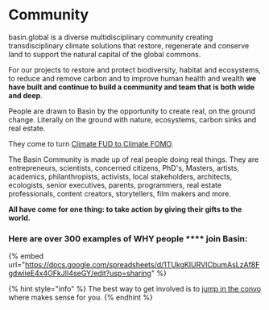 # Community

basin.global is a diverse multidisciplinary community creating transdisciplinary climate solutions that restore, regenerate and conserve land to support the natural capital of the global commons.&#x20;

For our projects to restore and protect biodiversity, habitat and ecosystems, to reduce and remove carbon and to improve human health and wealth **we have built and continue to build a community and team that is both wide and deep**.

People are drawn to Basin by the opportunity to create real, on the ground change.  Literally on the ground with nature, ecosystems, carbon sinks and real estate.

They come to turn [Climate FUD to Climate FOMO](../../why/manifesto/climate-fud-to-climate-fomo.md). &#x20;

The Basin Community is made up of real people doing real things.  They are entrepreneurs, scientists, concerned citizens, PhD's, Masters, artists, academics, philanthropists, activists, local stakeholders, architects, ecologists, senior executives, parents, programmers, real estate professionals, content creators, storytellers, film makers and more.&#x20;

**All have come for one thing: to take action by giving their gifts to the world.**

### Here are over 300 examples of WHY people **** join Basin:

{% embed url="https://docs.google.com/spreadsheets/d/1TUkgKIURVICbumAsLzAf8FgdwiieE4x4OFkJII4seGY/edit?usp=sharing" %}

{% hint style="info" %}
The best way to get involved is to [jump in the convo](../../quick-links/official-links.md) where makes sense for you.
{% endhint %}

